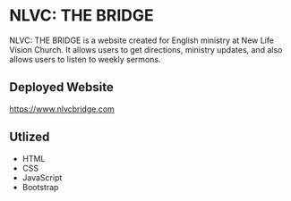 # NLVC: THE BRIDGE

NLVC: THE BRIDGE is a website created for English ministry at New Life Vision Church. It allows users to get directions, ministry updates, and also allows users to listen to weekly sermons.

## Deployed Website

https://www.nlvcbridge.com

## Utlized

* HTML
* CSS
* JavaScript
* Bootstrap